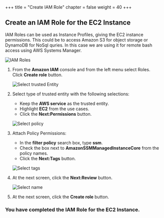 +++
title = "Create IAM Role"
chapter = false
weight = 40
+++

## Create an IAM Role for the EC2 Instance

IAM Roles can be used as Instance Profiles, giving the EC2 instance permissions. This could be to access Amazon S3 for object storage or DynamoDB for NoSql quries. In this case we are using it for remote bash access using AWS Systems Manager.

![IAM Roles](/images/iam-roles.png)
1. From the **Amazon IAM** console and from the left menu select Roles. Click **Create role** button.

    ![Select trusted Entity](/images/iam-selectentity.png)
1. Select type of trusted entity with the following selections:
    - Keep the **AWS service** as the trusted entity.
    - Highlight **EC2** from the use cases.
    - Click the **Next:Permissions** button.

    ![Select policy](/images/iam-selectpolicy.png)
1. Attach Policy Permissions:
    - In the **filter policy** search box, type **ssm**.
    - Check the box next to **AmazonSSMManagedInstanceCore** from the policy names.
    - Click the **Next:Tags** button.

   ![Select tags](/images/iam-tags.png)
1. At the next screen, click the **Next:Review** button. 

   ![Select name](/images/iam-namerole.png)
1. At the next screen, click the **Create role** button. 



### You have completed the IAM Role for the EC2 Instance. ###

